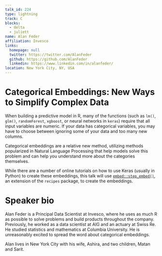 ```yaml
---
talk_id: 224
type: lightning
track: C
blocks:
  - delta
  - juliett
name: Alan Feder
affiliation: Invesco
links:
  homepage: null
  twitter: https://twitter.com/AlanFeder
  github: https://github.com/AlanFeder
  linkedin: https://www.linkedin.com/in/alanfeder/
location: New York City, NY, USA
---
```


# Categorical Embeddings: New Ways to Simplify Complex Data

When building a predictive model in R, many of the functions (such as `lm()`, `glm()`, `randomForest`, `xgboost`, or neural networks in `keras`) require that all input variables are numeric.  If your data has categorical variables, you may have to choose between ignoring some of your data and too many new columns.

Categorical embeddings are a relative new method, utilizing methods popularized in Natural Language Processing that help models solve this problem and can help you understand more about the categories themselves.

While there are a number of online tutorials on how to use Keras (usually in Python) to create these embeddings, this talk will use [`embed::step_embed()`](https://embed.tidymodels.org/reference/step_embed.html), an extension of the `recipes` package, to create the embeddings.

# Speaker bio

Alan Feder is a Principal Data Scientist at Invesco, where he uses as much R as possible to solve problems and build products throughout the company.  Previously, he worked as a data scientist at AIG and an actuary at Swiss Re.  He studied statistics and mathematics at Columbia University.  He is unreasonably excited to spread the word about categorical embeddings.

Alan lives in New York City with his wife, Ashira, and two children, Matan and Sarit.
